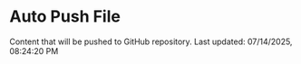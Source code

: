 # Auto Push File

Content that will be pushed to GitHub repository.
Last updated: 07/14/2025, 08:24:20 PM